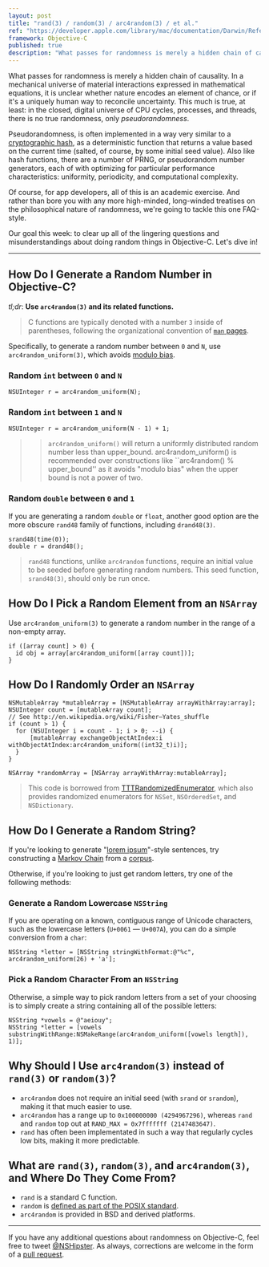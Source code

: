 ```yaml
---
layout: post
title: "rand(3) / random(3) / arc4random(3) / et al."
ref: "https://developer.apple.com/library/mac/documentation/Darwin/Reference/ManPages/man3/arc4random.3.html"
framework: Objective-C
published: true
description: "What passes for randomness is merely a hidden chain of causality. Of course, app developers could care less about philosophy—what they want is code. Thus, our goal this week: to clear up all of the lingering questions and misunderstandings about doing random things in Objective-C"
---
```


What passes for randomness is merely a hidden chain of causality.  In a mechanical universe of material interactions expressed in mathematical equations, it is unclear whether nature encodes an element of chance, or if it's a uniquely human way to reconcile uncertainty. This much is true, at least: in the closed, digital universe of CPU cycles, processes, and threads, there is no true randomness, only _pseudorandomness_.

Pseudorandomness, is often implemented in a way very similar to a [cryptographic hash](http://en.wikipedia.org/wiki/Cryptographic_hash_function), as a deterministic function that returns a value based on the current time (salted, of course, by some initial seed value). Also like hash functions, there are a number of <acronym>PRNG</acronym>, or pseudorandom number generators, each of with optimizing for particular performance characteristics: uniformity, periodicity, and computational complexity.

Of course, for app developers, all of this is an academic exercise. And rather than bore you with any more high-minded, long-winded treatises on the philosophical nature of randomness, we're going to tackle this one FAQ-style.

Our goal this week: to clear up all of the lingering questions and misunderstandings about doing random things in Objective-C. Let's dive in!

---

## How Do I Generate a Random Number in Objective-C?

_tl;dr_: **Use `arc4random(3)` and its related functions.**

> C functions are typically denoted with a number `3` inside of parentheses, following the organizational convention of [`man` pages](http://en.wikipedia.org/wiki/Man_page#Manual_sections).

Specifically, to generate a random number between `0` and `N`, use `arc4random_uniform(3)`, which avoids [modulo bias](http://eternallyconfuzzled.com/arts/jsw_art_rand.aspx).

### Random `int` between `0` and `N`

~~~{objective-c}
NSUInteger r = arc4random_uniform(N);
~~~

### Random `int` between `1` and `N`

~~~{objective-c}
NSUInteger r = arc4random_uniform(N - 1) + 1;
~~~

>> `arc4random_uniform()` will return a uniformly distributed random number less than upper_bound. arc4random_uniform() is recommended over constructions like ``arc4random() % upper_bound'' as it avoids "modulo bias" when the upper bound is not a power of two.

### Random `double` between `0` and `1`

If you are generating a random `double` or `float`, another good option are the more obscure `rand48` family of functions, including `drand48(3)`.

~~~{objective-c}
srand48(time(0));
double r = drand48();
~~~

> `rand48` functions, unlike `arc4random` functions, require an initial value to be seeded before generating random numbers. This seed function, `srand48(3)`, should only be run once.

## How Do I Pick a Random Element from an `NSArray`

Use `arc4random_uniform(3)` to generate a random number in the range of a non-empty array.

~~~{objective-c}
if ([array count] > 0) {
  id obj = array[arc4random_uniform([array count])];
}
~~~

## How Do I Randomly Order an `NSArray`

~~~{objective-c}
NSMutableArray *mutableArray = [NSMutableArray arrayWithArray:array];
NSUInteger count = [mutableArray count];
// See http://en.wikipedia.org/wiki/Fisher–Yates_shuffle
if (count > 1) {
  for (NSUInteger i = count - 1; i > 0; --i) {
      [mutableArray exchangeObjectAtIndex:i withObjectAtIndex:arc4random_uniform((int32_t)i)];
  }
}

NSArray *randomArray = [NSArray arrayWithArray:mutableArray];
~~~

> This code is borrowed from [TTTRandomizedEnumerator](https://github.com/mattt/TTTRandomizedEnumerator), which also provides randomized enumerators for `NSSet`, `NSOrderedSet`, and `NSDictionary`.

## How Do I Generate a Random String?

If you're looking to generate "[lorem ipsum](http://en.wikipedia.org/wiki/Lorem_ipsum)"-style sentences, try constructing a [Markov Chain](http://en.wikipedia.org/wiki/Markov_chain) from a [corpus](http://en.wikipedia.org/wiki/Text_corpus).

Otherwise, if you're looking to just get random letters, try one of the following methods:

### Generate a Random Lowercase `NSString`

If you are operating on a known, contiguous range of Unicode characters, such as the lowercase letters (`U+0061` — `U+007A`), you can do a simple conversion from a `char`:

~~~{objective-c}
NSString *letter = [NSString stringWithFormat:@"%c", arc4random_uniform(26) + 'a'];
~~~

### Pick a Random Character From an `NSString`

Otherwise, a simple way to pick random letters from a set of your choosing is to simply create a string containing all of the possible letters:

~~~{objective-c}
NSString *vowels = @"aeiouy";
NSString *letter = [vowels substringWithRange:NSMakeRange(arc4random_uniform([vowels length]), 1)];
~~~

## Why Should I Use `arc4random(3)` instead of `rand(3)` or `random(3)`?

- `arc4random` does not require an initial seed (with `srand` or `srandom`), making it that much easier to use.
- `arc4random` has a range up to `0x100000000 (4294967296)`, whereas `rand` and `random` top out at `RAND_MAX = 0x7fffffff (2147483647)`.
- `rand` has often been implementated in such a way that regularly cycles low bits, making it more predictable.

## What are `rand(3)`, `random(3)`, and `arc4random(3)`, and Where Do They Come From?

- `rand` is a standard C function.
- `random` is [defined as part of the POSIX standard](http://pubs.opengroup.org/onlinepubs/009695399/functions/initstate.html).
- `arc4random` is provided in BSD and derived platforms.

---

If you have any additional questions about randomness on Objective-C, feel free to tweet [@NSHipster](https://twitter.com/NSHipster). As always, corrections are welcome in the form of a [pull request](https://github.com/NSHipster/articles/pulls).
